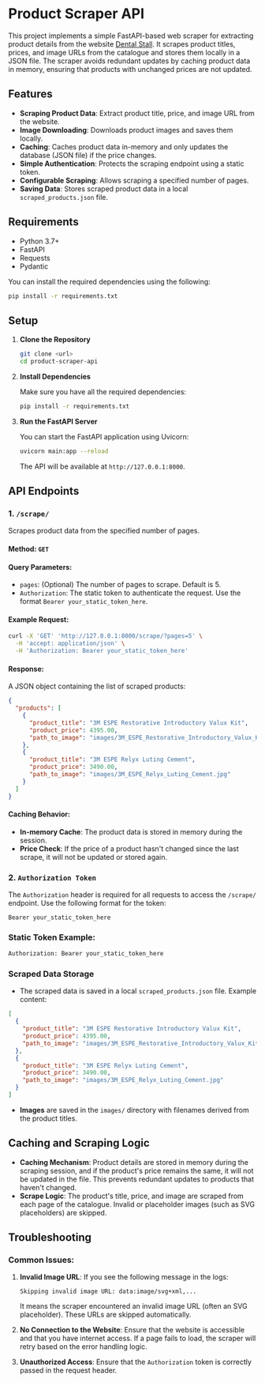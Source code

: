 # Product Scraper API

This project implements a simple FastAPI-based web scraper for extracting product details from the website [Dental Stall](https://dentalstall.com/shop/). It scrapes product titles, prices, and image URLs from the catalogue and stores them locally in a JSON file. The scraper avoids redundant updates by caching product data in memory, ensuring that products with unchanged prices are not updated.

## Features

- **Scraping Product Data**: Extract product title, price, and image URL from the website.
- **Image Downloading**: Downloads product images and saves them locally.
- **Caching**: Caches product data in-memory and only updates the database (JSON file) if the price changes.
- **Simple Authentication**: Protects the scraping endpoint using a static token.
- **Configurable Scraping**: Allows scraping a specified number of pages.
- **Saving Data**: Stores scraped product data in a local `scraped_products.json` file.

## Requirements

- Python 3.7+
- FastAPI
- Requests
- Pydantic

You can install the required dependencies using the following:

```bash
pip install -r requirements.txt
```

## Setup

1. **Clone the Repository**

   ```bash
   git clone <url>
   cd product-scraper-api
   ```

2. **Install Dependencies**

   Make sure you have all the required dependencies:

   ```bash
   pip install -r requirements.txt
   ```

3. **Run the FastAPI Server**

   You can start the FastAPI application using Uvicorn:

   ```bash
   uvicorn main:app --reload
   ```

   The API will be available at `http://127.0.0.1:8000`.

## API Endpoints

### 1. `/scrape/`
Scrapes product data from the specified number of pages.

#### Method: `GET`

#### Query Parameters:
- `pages`: (Optional) The number of pages to scrape. Default is 5.
- `Authorization`: The static token to authenticate the request. Use the format `Bearer your_static_token_here`.

#### Example Request:

```bash
curl -X 'GET' 'http://127.0.0.1:8000/scrape/?pages=5' \
  -H 'accept: application/json' \
  -H 'Authorization: Bearer your_static_token_here'
```

#### Response:

A JSON object containing the list of scraped products:

```json
{
  "products": [
    {
      "product_title": "3M ESPE Restorative Introductory Valux Kit",
      "product_price": 4395.00,
      "path_to_image": "images/3M_ESPE_Restorative_Introductory_Valux_Kit.jpg"
    },
    {
      "product_title": "3M ESPE Relyx Luting Cement",
      "product_price": 3490.00,
      "path_to_image": "images/3M_ESPE_Relyx_Luting_Cement.jpg"
    }
  ]
}
```

#### Caching Behavior:
- **In-memory Cache**: The product data is stored in memory during the session.
- **Price Check**: If the price of a product hasn't changed since the last scrape, it will not be updated or stored again.

### 2. `Authorization Token`

The `Authorization` header is required for all requests to access the `/scrape/` endpoint. Use the following format for the token:

```
Bearer your_static_token_here
```

### Static Token Example:

```bash
Authorization: Bearer your_static_token_here
```

### Scraped Data Storage

- The scraped data is saved in a local `scraped_products.json` file. Example content:

```json
[
  {
    "product_title": "3M ESPE Restorative Introductory Valux Kit",
    "product_price": 4395.00,
    "path_to_image": "images/3M_ESPE_Restorative_Introductory_Valux_Kit.jpg"
  },
  {
    "product_title": "3M ESPE Relyx Luting Cement",
    "product_price": 3490.00,
    "path_to_image": "images/3M_ESPE_Relyx_Luting_Cement.jpg"
  }
]
```

- **Images** are saved in the `images/` directory with filenames derived from the product titles.

## Caching and Scraping Logic

- **Caching Mechanism**: Product details are stored in memory during the scraping session, and if the product's price remains the same, it will not be updated in the file. This prevents redundant updates to products that haven't changed.
- **Scrape Logic**: The product's title, price, and image are scraped from each page of the catalogue. Invalid or placeholder images (such as SVG placeholders) are skipped.

## Troubleshooting

### Common Issues:

1. **Invalid Image URL**: If you see the following message in the logs:
   ```
   Skipping invalid image URL: data:image/svg+xml,...
   ```
   It means the scraper encountered an invalid image URL (often an SVG placeholder). These URLs are skipped automatically.

2. **No Connection to the Website**: Ensure that the website is accessible and that you have internet access. If a page fails to load, the scraper will retry based on the error handling logic.

3. **Unauthorized Access**: Ensure that the `Authorization` token is correctly passed in the request header.
